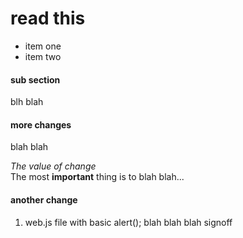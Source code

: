 # read this

* item one
* item two

#### sub section  
blh blah

#### more changes  
blah blah

   _The value of change_  
   The most **important** thing is to blah blah...

#### another change  
1. web.js file with basic alert();
blah blah blah signoff

